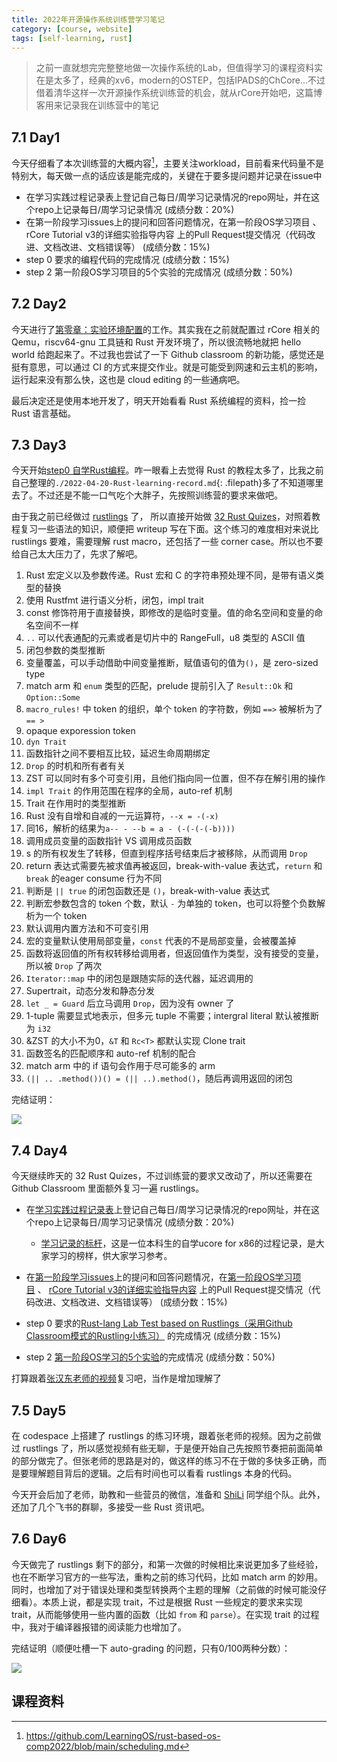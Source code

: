```yaml
---
title: 2022年开源操作系统训练营学习笔记
category: [course, website]
tags: [self-learning, rust]
---
```


> 之前一直就想完完整整地做一次操作系统的Lab，但值得学习的课程资料实在是太多了，经典的xv6，modern的OSTEP，包括IPADS的ChCore...不过借着清华这样一次开源操作系统训练营的机会，就从rCore开始吧，这篇博客用来记录我在训练营中的笔记

## 7.1 Day1

今天仔细看了本次训练营的大概内容[^schedule]，主要关注workload，目前看来代码量不是特别大，每天做一点的话应该是能完成的，关键在于要多提问题并记录在issue中

- 在学习实践过程记录表上登记自己每日/周学习记录情况的repo网址，并在这个repo上记录每日/周学习记录情况 (成绩分数：20%)
- 在第一阶段学习issues上的提问和回答问题情况，在第一阶段OS学习项目 、 rCore Tutorial v3的详细实验指导内容 上的Pull Request提交情况（代码改进、文档改进、文档错误等） (成绩分数：15%)
- step 0 要求的编程代码的完成情况 (成绩分数：15%)
- step 2 第一阶段OS学习项目的5个实验的完成情况 (成绩分数：50%)

## 7.2 Day2

今天进行了[第零章：实验环境配置](https://learningos.github.io/rust-based-os-comp2022/0setup-devel-env.html)的工作。其实我在之前就配置过 rCore 相关的 Qemu，riscv64-gnu 工具链和 Rust 开发环境了，所以很流畅地就把 hello world 给跑起来了。不过我也尝试了一下 Github classroom 的新功能，感觉还是挺有意思，可以通过 CI 的方式来提交作业。就是可能受到网速和云主机的影响，运行起来没有那么快，这也是 cloud editing 的一些通病吧。

最后决定还是使用本地开发了，明天开始看看 Rust 系统编程的资料，捡一捡 Rust 语言基础。

## 7.3 Day3

今天开始[step0 自学Rust编程](https://github.com/rcore-os/rCore/wiki/study-resource-of-system-programming-in-RUST)。咋一眼看上去觉得 Rust 的教程太多了，比我之前自己整理的`./2022-04-20-Rust-learning-record.md`{: .filepath}多了不知道哪里去了。不过还是不能一口气吃个大胖子，先按照训练营的要求来做吧。

由于我之前已经做过 [rustlings](https://github.com/cascades-sjtu/rustlings) 了， 所以直接开始做 [32 Rust Quizes](https://dtolnay.github.io/rust-quiz/1)，对照着教程复习一些语法的知识，顺便把 writeup 写在下面。这个练习的难度相对来说比 rustlings 要难，需要理解 rust macro，还包括了一些 corner case。所以也不要给自己太大压力了，先求了解吧。

1. Rust 宏定义以及参数传递。Rust 宏和 C 的字符串预处理不同，是带有语义类型的替换
2. 使用 Rustfmt 进行语义分析，闭包，impl trait
3. const 修饰符用于直接替换，即修改的是临时变量。值的命名空间和变量的命名空间不一样
4. `..` 可以代表通配的元素或者是切片中的 RangeFull，u8 类型的 ASCII 值
5. 闭包参数的类型推断
6. 变量覆盖，可以手动借助中间变量推断，赋值语句的值为`()`，是 zero-sized type
7. match arm 和 `enum` 类型的匹配，prelude 提前引入了 `Result::Ok` 和 `Option::Some`
8. `macro_rules!` 中 token 的组织，单个 token 的字符数，例如 `==>` 被解析为了 `== >`
9. opaque exporession token
10. `dyn Trait`
11. 函数指针之间不要相互比较，延迟生命周期绑定
12. `Drop` 的时机和所有者有关
13. ZST 可以同时有多个可变引用，且他们指向同一位置，但不存在解引用的操作
14. `impl Trait` 的作用范围在程序的全局，auto-ref 机制
15. Trait 在作用时的类型推断
16. Rust 没有自增和自减的一元运算符，`--x = -(-x)`
17. 同16，解析的结果为`a-- - --b = a - (-(-(-(-b))))`
18. 调用成员变量的函数指针 VS 调用成员函数
19. s 的所有权发生了转移，但直到程序括号结束后才被移除，从而调用 `Drop`
20. return 表达式需要先被求值再被返回，break-with-value 表达式，`return` 和 `break` 的eager consume 行为不同
21. 判断是 `|| true` 的闭包函数还是 `()`，break-with-value 表达式
22. 判断宏参数包含的 token 个数，默认 `-` 为单独的 token，也可以将整个负数解析为一个 token
23. 默认调用内置方法和不可变引用
24. 宏的变量默认使用局部变量，`const` 代表的不是局部变量，会被覆盖掉
25. 函数将返回值的所有权转移给调用者，但返回值作为类型，没有接受的变量，所以被 `Drop` 了两次
26. `Iterator::map` 中的闭包是跟随实际的迭代器，延迟调用的
27. Supertrait，动态分发和静态分发
28. `let _ = Guard` 后立马调用 `Drop`，因为没有 owner 了
29. 1-tuple 需要显式地表示，但多元 tuple 不需要；intergral literal 默认被推断为 `i32`
30. &ZST 的大小不为0，`&T` 和 `Rc<T>` 都默认实现 Clone trait
31. 函数签名的匹配顺序和 auto-ref 机制的配合
32. match arm 中的 if 语句会作用于尽可能多的 arm
33. `(|| .. .method())() = (|| ..).method()`，随后再调用返回的闭包

完结证明：

![](https://s2.loli.net/2022/07/05/whHlBA5Sj3a4FmR.png)

## 7.4 Day4

今天继续昨天的 32 Rust Quizes，不过训练营的要求又改动了，所以还需要在 Github Classroom 里面额外复习一遍 rustlings。

- 在[学习实践过程记录表](https://github.com/LearningOS/rust-based-os-comp2022/issues/1)上登记自己每日/周学习记录情况的repo网址，并在这个repo上记录每日/周学习记录情况 (成绩分数：20%)
  
  - [学习记录的标杆](https://kiprey.github.io/tags/uCore/)，这是一位本科生的自学ucore for x86的过程记录，是大家学习的榜样，供大家学习参考。

- 在[第一阶段学习issues](https://github.com/LearningOS/rust-based-os-comp2022/issues/)上的提问和回答问题情况，在[第一阶段OS学习项目](https://github.com/LearningOS/rust-based-os-comp2022/) 、 [rCore Tutorial v3的详细实验指导内容](https://rcore-os.github.io/rCore-Tutorial-Book-v3/) 上的Pull Request提交情况（代码改进、文档改进、文档错误等） (成绩分数：15%)

- step 0 要求的[Rust-lang Lab Test based on Rustlings（采用Github Classroom模式的Rustling小练习）](https://classroom.github.com/a/YTNg1dEH) 的完成情况 (成绩分数：15%)

- step 2 [第一阶段OS学习的5个实验](https://github.com/LearningOS/rust-based-os-comp2022#kernel-labs)的完成情况 (成绩分数：50%)

打算跟着[张汉东老师的视频](https://space.bilibili.com/24917186/video)复习吧，当作是增加理解了

## 7.5 Day5

在 codespace 上搭建了 rustlings 的练习环境，跟着张老师的视频。因为之前做过 rustlings 了，所以感觉视频有些无聊，于是便开始自己先按照节奏把前面简单的部分做完了。但张老师的思路是对的，做这样的练习不在于做的多快多正确，而是要理解题目背后的逻辑。之后有时间也可以看看 rustlings 本身的代码。

今天开会后加了老师，助教和一些营员的微信，准备和 [ShiLi](shili2017.github.io) 同学组个队。此外，还加了几个飞书的群聊，多接受一些 Rust 资讯吧。

## 7.6 Day6

今天做完了 rustlings 剩下的部分，和第一次做的时候相比来说更加多了些经验，也在不断学习官方的一些写法，重构之前的练习代码，比如 match arm 的妙用。同时，也增加了对于错误处理和类型转换两个主题的理解（之前做的时候可能没仔细看）。本质上说，都是实现 trait，不过是根据 Rust 一些规定的要求来实现 trait，从而能够使用一些内置的函数（比如 `from` 和 `parse`）。在实现 trait 的过程中，我对于编译器报错的阅读能力也增加了。

完结证明（顺便吐槽一下 auto-grading 的问题，只有0/100两种分数）：

![](https://s2.loli.net/2022/07/06/XiYpdvnoQTEAmUR.png)

## 课程资料

[^schedule]: https://github.com/LearningOS/rust-based-os-comp2022/blob/main/scheduling.md
